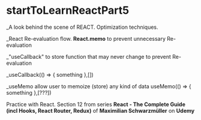 # startToLearnReactPart5

_A look behind the scene of REACT. Optimization techniques.

_React Re-evaluation flow. **React.memo** to prevent unnecessary Re-evaluation

_"useCallback" to store function that may never change to prevent Re-evaluation

_useCallback(() => {
    something
},[])

_useMemo allow user to memoize (store) any kind of data
useMemo(() => {
    something
},[???])

Practice with React. Section 12 from series **React - The Complete Guide (incl Hooks, React Router, Redux)** of **Maximilian Schwarzmüller** on **Udemy**
